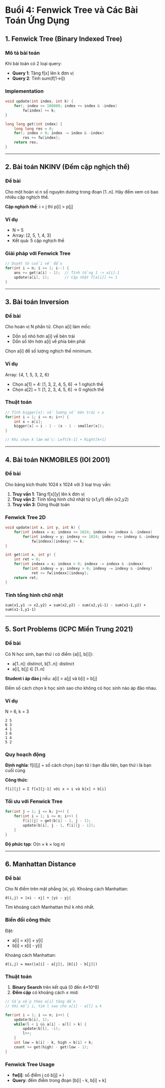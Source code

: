 # Buổi 4: Fenwick Tree và Các Bài Toán Ứng Dụng

## 1. Fenwick Tree (Binary Indexed Tree)

### Mô tả bài toán

Khi bài toán có 2 loại query:

- **Query 1**: Tăng f[x] lên k đơn vị
- **Query 2**: Tính sum(f[1->i])

### Implementation

```cpp
void update(int index, int k) {
    for(; index <= 100000; index += index & -index)
        fw[index] += k;
}

long long get(int index) {
    long long res = 0;
    for(; index > 0; index -= index & -index)
        res += fw[index];
    return res;
}
```

---

## 2. Bài toán NKINV (Đếm cặp nghịch thế)

### Đề bài

Cho một hoán vị n số nguyên dương trong đoạn [1..n]. Hãy đếm xem có bao nhiêu cặp nghịch thế.

**Cặp nghịch thế**: i < j thì p[i] > p[j]

### Ví dụ

- N = 5
- Array: [2, 5, 1, 4, 3]
- Kết quả: 5 cặp nghịch thế

### Giải pháp với Fenwick Tree

```cpp
// Duyệt từ cuối về đầu
for(int i = n; i >= 1; i--) {
    ans += get(a[i] - 1);  // Tính tổng 1 -> a[i]-1
    update(a[i], 1);       // Cập nhật f[a[i]] += 1
}
```

---

## 3. Bài toán Inversion

### Đề bài

Cho hoán vị N phần tử. Chọn a[i] làm mốc:

- Dồn số nhỏ hơn a[i] về bên trái
- Dồn số lớn hơn a[i] về phía bên phải

Chọn a[i] để số lượng nghịch thế minimum.

### Ví dụ

Array: {4, 1, 5, 3, 2, 6}

- Chọn a[1] = 4: [1, 3, 2, 4, 5, 6] → 1 nghịch thế
- Chọn a[2] = 1: [1, 2, 3, 4, 5, 6] → 0 nghịch thế

### Thuật toán

```cpp
// Tính bigger[x]: số lượng số bên trái > x
for(int i = 1; i <= n; i++) {
    int x = a[i];
    bigger[x] = i - 1 - (x - 1 - smaller[x]);
}

// Khi chọn k làm mốc: Left[k-1] + Right[k+1]
```

---

## 4. Bài toán NKMOBILES (IOI 2001)

### Đề bài

Cho bảng kích thước 1024 x 1024 với 3 loại truy vấn:

1. **Truy vấn 1**: Tăng f[x][y] lên k đơn vị
2. **Truy vấn 2**: Tính tổng hình chữ nhật từ (x1,y1) đến (x2,y2)
3. **Truy vấn 3**: Dừng thuật toán

### Fenwick Tree 2D

```cpp
void update(int x, int y, int k) {
    for(int indexx = x; indexx <= 1024; indexx += indexx & -indexx)
        for(int indexy = y; indexy <= 1024; indexy += indexy & -indexy)
            fw[indexx][indexy] += k;
}

int get(int x, int y) {
    int ret = 0;
    for(int indexx = x; indexx > 0; indexx -= indexx & -indexx)
        for(int indexy = y; indexy > 0; indexy -= indexy & -indexy)
            ret += fw[indexx][indexy];
    return ret;
}
```

### Tính tổng hình chữ nhật

```
sum(x1,y1 -> x2,y2) = sum(x2,y2) - sum(x2,y1-1) - sum(x1-1,y2) + sum(x1-1,y1-1)
```

---

## 5. Sort Problems (ICPC Miền Trung 2021)

### Đề bài

Có N học sinh, bạn thứ i có điểm {a[i], b[i]}:

- a[1..n]: distinct, b[1..n]: distinct
- a[i], b[j] ∈ [1..n]

**Student i áp đảo j** nếu: a[i] > a[j] và b[i] > b[j]

Đếm số cách chọn k học sinh sao cho không có học sinh nào áp đảo nhau.

### Ví dụ

N = 6, k = 3

```
2 5
6 3
4 1
3 6
1 4
5 2
```

### Quy hoạch động

**Định nghĩa**: f[i][j] = số cách chọn j bạn từ i bạn đầu tiên, bạn thứ i là bạn cuối cùng

**Công thức**:

```
f[i][j] = Σ f[x][j-1] với x < i và b[x] < b[i]
```

### Tối ưu với Fenwick Tree

```cpp
for(int j = 1; j <= k; j++) {
    for(int i = 1; i <= n; i++) {
        f[i][j] = get(b[i] - 1, j - 1);
        update(b[i], j - 1, f[i][j - 1]);
    }
}
```

**Độ phức tạp**: O(n × k × log n)

---

## 6. Manhattan Distance

### Đề bài

Cho N điểm trên mặt phẳng (xi, yi). Khoảng cách Manhattan:

```
d(i,j) = |xi - xj| + |yi - yj|
```

Tìm khoảng cách Manhattan thứ k nhỏ nhất.

### Biến đổi công thức

Đặt:

- a[i] = x[i] + y[i]
- b[i] = x[i] - y[i]

Khoảng cách Manhattan:

```
d(i,j) = max(|a[i] - a[j]|, |b[i] - b[j]|)
```

### Thuật toán

1. **Binary Search** trên kết quả (0 đến 4×10^8)
2. **Đếm cặp** có khoảng cách ≤ mid:

```cpp
// Sắp xếp theo a[i] tăng dần
// Với mỗi i, tìm l sao cho a[i] - a[l] ≤ k

for(int i = 1; i <= n; i++) {
    update(b[i], 1);
    while(l < i && a[i] - a[l] > k) {
        update(b[l], -1);
        l++;
    }
    int low = b[i] - k, high = b[i] + k;
    count += get(high) - get(low - 1);
}
```

### Fenwick Tree Usage

- **fw[i]**: số điểm j có b[j] = i
- **Query**: đếm điểm trong đoạn [b[i] - k, b[i] + k]
